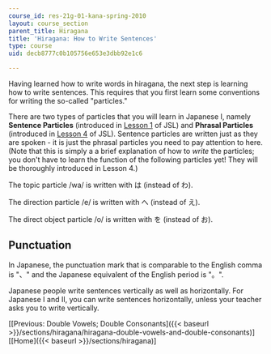 ```yaml
---
course_id: res-21g-01-kana-spring-2010
layout: course_section
parent_title: Hiragana
title: 'Hiragana: How to Write Sentences'
type: course
uid: decb8777c0b105756e653e3dbb92e1c6

---
```


Having learned how to write words in hiragana, the next step is learning how to write sentences. This requires that you first learn some conventions for writing the so-called "particles."

There are two types of particles that you will learn in Japanese I, namely **Sentence Particles** (introduced in [Lesson 1](./resolveuid/02362ebc7a926d9df0fdd07eeefd08b9) of JSL) and **Phrasal Particles** (introduced in [Lesson 4](./resolveuid/fd81a96ee1c4ab68676027d578cb03c9) of JSL). Sentence particles are written just as they are spoken - it is just the phrasal particles you need to pay attention to here. (Note that this is simply a a brief explanation of how to _write_ the particles; you don't have to learn the function of the following particles yet! They will be thoroughly introduced in Lesson 4.)

The topic particle /wa/ is written with は (instead of わ).

The direction particle /e/ is written with へ (instead of え).

The direct object particle /o/ is written with を (instead of お).

Punctuation
-----------

In Japanese, the punctuation mark that is comparable to the English comma is "、" and the Japanese equivalent of the English period is "。".

Japanese people write sentences vertically as well as horizontally. For Japanese I and II, you can write sentences horizontally, unless your teacher asks you to write vertically.

  
\[[Previous: Double Vowels; Double Consonants]({{< baseurl >}}/sections/hiragana/hiragana-double-vowels-and-double-consonants)\]  
\[[Home]({{< baseurl >}}/sections/hiragana)\]